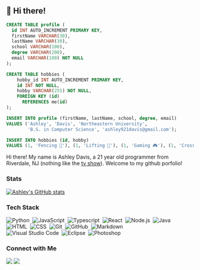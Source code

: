 ## 👋 Hi there! 

```SQL
CREATE TABLE profile (
  id INT AUTO_INCREMENT PRIMARY KEY,
  firstName VARCHAR(30),
  lastName VARCHAR(30),
  school VARCHAR(100),
  degree VARCHAR(200),
  email VARCHAR(100) NOT NULL
);

CREATE TABLE hobbies (
    hobby_id INT AUTO_INCREMENT PRIMARY KEY,
    id INT NOT NULL,            
    hobby VARCHAR(255) NOT NULL,
    FOREIGN KEY (id)
      REFERENCES me(id)
);

INSERT INTO profile (firstName, lastName, school, degree, email)
VALUES ('Ashley', 'Davis', 'Northeastern University',
        'B.S. in Computer Science', 'ashley921davis@gmail.com');

INSERT INTO hobbies (id, hobby)
VALUES (1, 'Fencing 🤺'), (1, 'Lifting 💪'), (1, 'Gaming 🎮'), (1, 'Crosswords 🏁');
```

Hi there! My name is Ashley Davis, a 21 year old programmer from Riverdale, NJ (nothing like the [tv show](https://en.wikipedia.org/wiki/Riverdale_(American_TV_series))). Welcome to my github porfolio!

### Stats
[![Ashley's GitHub stats](https://github-readme-stats.vercel.app/api?username=ashleytdavis)](https://github.com/anuraghazra/github-readme-stats)



### Tech Stack
![Python](https://img.shields.io/badge/-Python-05122A?style=flat&logo=python)&nbsp;
![JavaScript](https://img.shields.io/badge/-JavaScript-05122A?style=flat&logo=javascript)&nbsp;
![Typescript](https://img.shields.io/badge/-Typescript-05122A?style=flat&logo=Typescript)&nbsp;
![React](https://img.shields.io/badge/-React-05122A?style=flat&logo=react)&nbsp;
![Node.js](https://img.shields.io/badge/-Node.js-05122A?style=flat&logo=node.js)&nbsp;
![Java](https://img.shields.io/badge/-Java-05122A?style=flat&logo=Java&logoColor=FFA518)&nbsp;
![HTML](https://img.shields.io/badge/-HTML-05122A?style=flat&logo=HTML5)&nbsp;
![CSS](https://img.shields.io/badge/-CSS-05122A?style=flat&logo=CSS3&logoColor=1572B6)&nbsp;
![Git](https://img.shields.io/badge/-Git-05122A?style=flat&logo=git)&nbsp;
![GitHub](https://img.shields.io/badge/-GitHub-05122A?style=flat&logo=github)&nbsp;
![Markdown](https://img.shields.io/badge/-Markdown-05122A?style=flat&logo=markdown)\
![Visual Studio Code](https://img.shields.io/badge/-Visual%20Studio%20Code-05122A?style=flat&logo=visual-studio-code&logoColor=007ACC)&nbsp;
![Eclipse](https://img.shields.io/badge/-Eclipse-05122A?style=flat&logo=eclipse-ide&logoColor=2C2255)&nbsp;
![Photoshop](https://img.shields.io/badge/-Photoshop-05122A?style=flat&logo=adobe-photoshop)&nbsp;

### Connect with Me
<a href="https://linkedin.com/in/ashleytdavis"><img src="https://img.shields.io/badge/-Ashley%20Davis%20-0077B5?style=flat&logo=Linkedin&logoColor=white"/></a>
<a href="mailto:ashley921davis@gmail.com"><img src="https://img.shields.io/badge/-ashley921davis@gmail.com-D14836?style=flat&logo=Gmail&logoColor=white"/></a>
